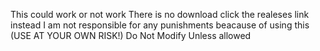 This could work or not work
There is no download click the realeses link instead
I am not responsible for any punishments beacause of using this (USE AT YOUR OWN RISK!)
Do Not Modify Unless allowed
